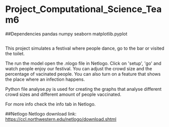 # Project_Computational_Science_Team6

##Dependencies
pandas
numpy
seaborn
matplotlib.pyplot

##
This project simulates a festival where people dance, go to the bar or visited the toilet.

The run the model open the .nlogo file in Netlogo. Click on 'setup', 'go' and watch people enjoy our festival. You can adjust the crowd size and the percentage of vacinated people. You can also turn on a feature that shows the place where an infection happens.

Python file analyse.py is used for creating the graphs that analyse different crowd sizes and different amount of people vaccinated.

For more info check the info tab in Netlogo.

##Netlogo
Netlogo download link: https://ccl.northwestern.edu/netlogo/download.shtml
